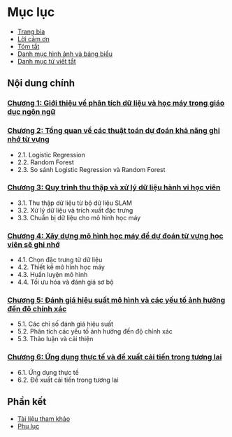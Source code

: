 # Mục lục

-   [Trang bìa](title-page.md)
-   [Lời cảm ơn](acknowledgements.md)
-   [Tóm tắt](abstract.md)
-   [Danh mục hình ảnh và bảng biểu](list-of-figures.md)
-   [Danh mục từ viết tắt](abbreviations.md)

## Nội dung chính

### [Chương 1: Giới thiệu về phân tích dữ liệu và học máy trong giáo dục ngôn ngữ](../chapters/chuong-1.md)

### [Chương 2: Tổng quan về các thuật toán dự đoán khả năng ghi nhớ từ vựng](../chapters/chuong-2.md)

-   2.1. Logistic Regression
-   2.2. Random Forest
-   2.3. So sánh Logistic Regression và Random Forest

### [Chương 3: Quy trình thu thập và xử lý dữ liệu hành vi học viên](../chapters/chuong-3.md)

-   3.1. Thu thập dữ liệu từ bộ dữ liệu SLAM
-   3.2. Xử lý dữ liệu và trích xuất đặc trưng
-   3.3. Chuẩn bị dữ liệu cho mô hình học máy

### [Chương 4: Xây dựng mô hình học máy để dự đoán từ vựng học viên sẽ ghi nhớ](../chapters/chuong-4.md)

-   4.1. Chọn đặc trưng từ dữ liệu
-   4.2. Thiết kế mô hình học máy
-   4.3. Huấn luyện mô hình
-   4.4. Tối ưu hóa và đánh giá sơ bộ

### [Chương 5: Đánh giá hiệu suất mô hình và các yếu tố ảnh hưởng đến độ chính xác](../chapters/chuong-5.md)

-   5.1. Các chỉ số đánh giá hiệu suất
-   5.2. Phân tích các yếu tố ảnh hưởng đến độ chính xác
-   5.3. Thảo luận và cải thiện

### [Chương 6: Ứng dụng thực tế và đề xuất cải tiến trong tương lai](../chapters/chuong-6.md)

-   6.1. Ứng dụng thực tế
-   6.2. Đề xuất cải tiến trong tương lai

## Phần kết

-   [Tài liệu tham khảo](../back-matter/references.md)
-   [Phụ lục](../back-matter/appendices.md)
